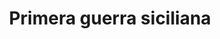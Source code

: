 ﻿---
title: "Primera guerra siciliana"
permalink: periodes_21.html
layout: periode
dataInici: -480
sidebar: periodes
pares:
  - 20:
    title: "Guerras sicilianas"
    dataInici: "(-600)"
    dataFi: "(-265)"

fills:
  - 16:
    title: "Batalla de Hímera"
    dataInici: "(-480)"

jocsPrincipals:
jocsEscenaris:
jocsEpoca:
jocsEpocaEscenaris:
---
